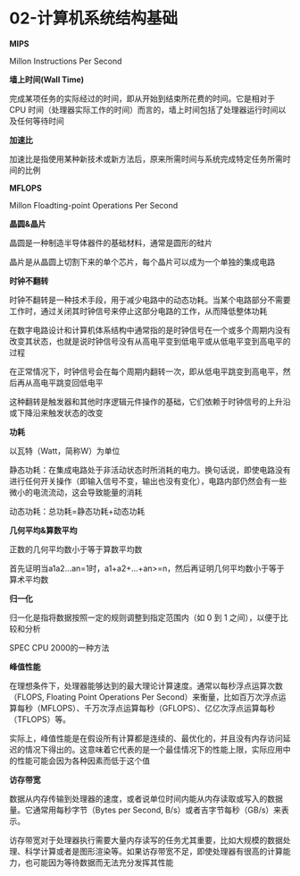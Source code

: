 # 02-计算机系统结构基础

**MIPS**

Millon Instructions Per Second

**墙上时间(Wall Time)**

完成某项任务的实际经过的时间，即从开始到结束所花费的时间。它是相对于 CPU 时间（处理器实际工作的时间）而言的，墙上时间包括了处理器运行时间以及任何等待时间

**加速比**

加速比是指使用某种新技术或新方法后，原来所需时间与系统完成特定任务所需时间的比例

**MFLOPS**

Millon Floadting-point Operations Per Second

**晶圆&晶片**

晶圆是一种制造半导体器件的基础材料，通常是圆形的硅片

晶片是从晶圆上切割下来的单个芯片，每个晶片可以成为一个单独的集成电路

**时钟不翻转**

时钟不翻转是一种技术手段，用于减少电路中的动态功耗。当某个电路部分不需要工作时，通过关闭其时钟信号来停止这部分电路的工作，从而降低整体功耗

在数字电路设计和计算机体系结构中通常指的是时钟信号在一个或多个周期内没有改变其状态，也就是说时钟信号没有从高电平变到低电平或从低电平变到高电平的过程

在正常情况下，时钟信号会在每个周期内翻转一次，即从低电平跳变到高电平，然后再从高电平跳变回低电平

这种翻转是触发器和其他时序逻辑元件操作的基础，它们依赖于时钟信号的上升沿或下降沿来触发状态的改变

**功耗**

以瓦特（Watt，简称W）为单位

静态功耗：在集成电路处于非活动状态时所消耗的电力。换句话说，即使电路没有进行任何开关操作（即输入信号不变，输出也没有变化），电路内部仍然会有一些微小的电流流动，这会导致能量的消耗

动态功耗：总功耗=静态功耗+动态功耗

**几何平均&算数平均**

正数的几何平均数小于等于算数平均数

首先证明当a1a2...an=1时，a1+a2+...+an>=n，然后再证明几何平均数小于等于算术平均数

**归一化**

归一化是指将数据按照一定的规则调整到指定范围内（如 0 到 1 之间），以便于比较和分析

SPEC CPU 2000的一种方法

**峰值性能**

在理想条件下，处理器能够达到的最大理论计算速度。通常以每秒浮点运算次数（FLOPS, Floating Point Operations Per Second）来衡量，比如百万次浮点运算每秒（MFLOPS）、千万次浮点运算每秒（GFLOPS）、亿亿次浮点运算每秒（TFLOPS）等。

实际上，峰值性能是在假设所有计算都是连续的、最优化的，并且没有内存访问延迟的情况下得出的。这意味着它代表的是一个最佳情况下的性能上限，实际应用中的性能可能会因为各种因素而低于这个值

**访存带宽**

数据从内存传输到处理器的速度，或者说单位时间内能从内存读取或写入的数据量。它通常用每秒字节（Bytes per Second, B/s）或者吉字节每秒（GB/s）来表示。

访存带宽对于处理器执行需要大量内存读写的任务尤其重要，比如大规模的数据处理、科学计算或者是图形渲染等。如果访存带宽不足，即使处理器有很高的计算能力，也可能因为等待数据而无法充分发挥其性能
